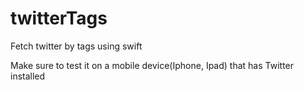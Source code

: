 # twitterTags
Fetch twitter by tags using swift

Make sure to test it on a mobile device(Iphone, Ipad) that has Twitter installed
